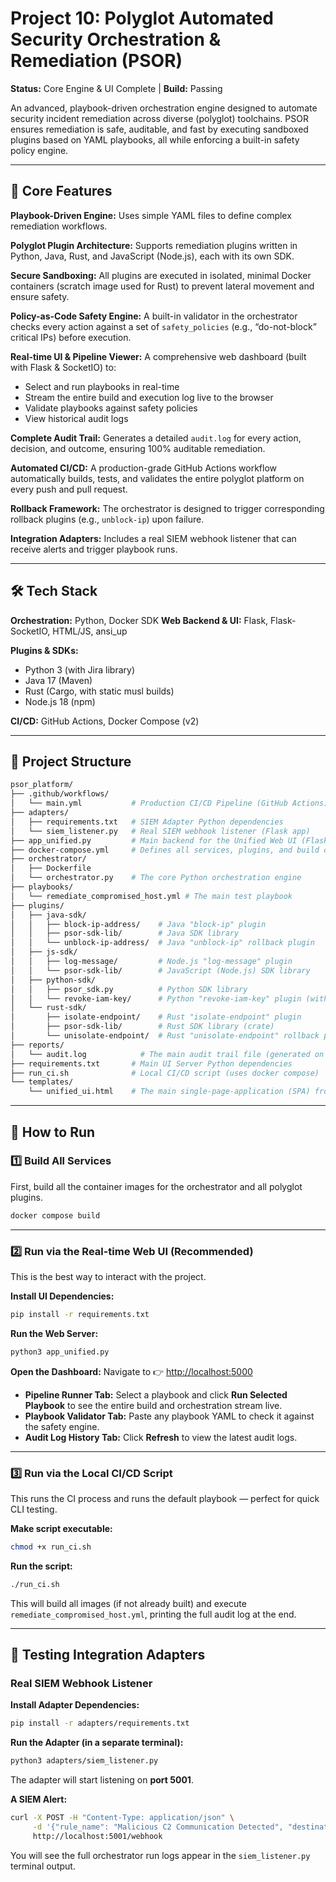 # Project 10: Polyglot Automated Security Orchestration & Remediation (PSOR)

**Status:** Core Engine & UI Complete | **Build:** Passing

An advanced, playbook-driven orchestration engine designed to automate security incident remediation across diverse (polyglot) toolchains. PSOR ensures remediation is safe, auditable, and fast by executing sandboxed plugins based on YAML playbooks, all while enforcing a built-in safety policy engine.

---

## 🚀 Core Features

**Playbook-Driven Engine:** Uses simple YAML files to define complex remediation workflows.

**Polyglot Plugin Architecture:** Supports remediation plugins written in Python, Java, Rust, and JavaScript (Node.js), each with its own SDK.

**Secure Sandboxing:** All plugins are executed in isolated, minimal Docker containers (scratch image used for Rust) to prevent lateral movement and ensure safety.

**Policy-as-Code Safety Engine:** A built-in validator in the orchestrator checks every action against a set of `safety_policies` (e.g., “do-not-block” critical IPs) before execution.

**Real-time UI & Pipeline Viewer:** A comprehensive web dashboard (built with Flask & SocketIO) to:

* Select and run playbooks in real-time
* Stream the entire build and execution log live to the browser
* Validate playbooks against safety policies
* View historical audit logs

**Complete Audit Trail:** Generates a detailed `audit.log` for every action, decision, and outcome, ensuring 100% auditable remediation.

**Automated CI/CD:** A production-grade GitHub Actions workflow automatically builds, tests, and validates the entire polyglot platform on every push and pull request.

**Rollback Framework:** The orchestrator is designed to trigger corresponding rollback plugins (e.g., `unblock-ip`) upon failure.

**Integration Adapters:** Includes a real SIEM webhook listener that can receive alerts and trigger playbook runs.

---

## 🛠️ Tech Stack

**Orchestration:** Python, Docker SDK
**Web Backend & UI:** Flask, Flask-SocketIO, HTML/JS, ansi_up

**Plugins & SDKs:**

* Python 3 (with Jira library)
* Java 17 (Maven)
* Rust (Cargo, with static musl builds)
* Node.js 18 (npm)

**CI/CD:** GitHub Actions, Docker Compose (v2)

---

## 📂 Project Structure

```bash
psor_platform/
├── .github/workflows/
│   └── main.yml           # Production CI/CD Pipeline (GitHub Actions)
├── adapters/
│   ├── requirements.txt   # SIEM Adapter Python dependencies
│   └── siem_listener.py   # Real SIEM webhook listener (Flask app)
├── app_unified.py         # Main backend for the Unified Web UI (Flask + SocketIO)
├── docker-compose.yml     # Defines all services, plugins, and build contexts
├── orchestrator/
│   ├── Dockerfile
│   └── orchestrator.py    # The core Python orchestration engine
├── playbooks/
│   └── remediate_compromised_host.yml # The main test playbook
├── plugins/
│   ├── java-sdk/
│   │   ├── block-ip-address/    # Java "block-ip" plugin
│   │   ├── psor-sdk-lib/        # Java SDK library
│   │   └── unblock-ip-address/  # Java "unblock-ip" rollback plugin
│   ├── js-sdk/
│   │   ├── log-message/         # Node.js "log-message" plugin
│   │   └── psor-sdk-lib/        # JavaScript (Node.js) SDK library
│   ├── python-sdk/
│   │   ├── psor_sdk.py          # Python SDK library
│   │   └── revoke-iam-key/      # Python "revoke-iam-key" plugin (with Jira)
│   └── rust-sdk/
│       ├── isolate-endpoint/    # Rust "isolate-endpoint" plugin
│       ├── psor-sdk-lib/        # Rust SDK library (crate)
│       └── unisolate-endpoint/  # Rust "unisolate-endpoint" rollback plugin
├── reports/
│   └── audit.log            # The main audit trail file (generated on run)
├── requirements.txt       # Main UI Server Python dependencies
├── run_ci.sh              # Local CI/CD script (uses docker compose)
└── templates/
    └── unified_ui.html    # The main single-page-application (SPA) frontend
```

---

## 🏁 How to Run

### 1️⃣ Build All Services

First, build all the container images for the orchestrator and all polyglot plugins.

```bash
docker compose build
```

---

### 2️⃣ Run via the Real-time Web UI (Recommended)

This is the best way to interact with the project.

**Install UI Dependencies:**

```bash
pip install -r requirements.txt
```

**Run the Web Server:**

```bash
python3 app_unified.py
```

**Open the Dashboard:**
Navigate to 👉 [http://localhost:5000](http://localhost:5000)

* **Pipeline Runner Tab:** Select a playbook and click **Run Selected Playbook** to see the entire build and orchestration stream live.
* **Playbook Validator Tab:** Paste any playbook YAML to check it against the safety engine.
* **Audit Log History Tab:** Click **Refresh** to view the latest audit logs.

---

### 3️⃣ Run via the Local CI/CD Script

This runs the CI process and runs the default playbook — perfect for quick CLI testing.

**Make script executable:**

```bash
chmod +x run_ci.sh
```

**Run the script:**

```bash
./run_ci.sh
```

This will build all images (if not already built) and execute `remediate_compromised_host.yml`, printing the full audit log at the end.

---

## 🔌 Testing Integration Adapters

### Real SIEM Webhook Listener

**Install Adapter Dependencies:**

```bash
pip install -r adapters/requirements.txt
```

**Run the Adapter (in a separate terminal):**

```bash
python3 adapters/siem_listener.py
```

The adapter will start listening on **port 5001**.

**A SIEM Alert:**

```bash
curl -X POST -H "Content-Type: application/json" \
     -d '{"rule_name": "Malicious C2 Communication Detected", "destination_ip": "123.123.123.123", "hostname": "finance-pc-05"}' \
     http://localhost:5001/webhook
```

You will see the full orchestrator run logs appear in the `siem_listener.py` terminal output.
